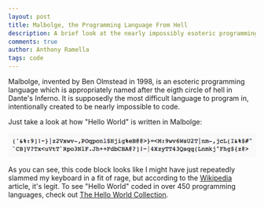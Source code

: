 ```yaml
---
layout: post
title: Malbolge, the Programming Language From Hell
description: A brief look at the nearly impossibly esoteric programming language called Malboge. The code for "Hello World" looks more like a mess of random keystrokes than actual lines of code.
comments: true
author: Anthony Ramella
tags: code
---
```

Malbolge, invented by Ben Olmstead in 1998, is an esoteric programming language which is appropriately named after the eigth circle of hell in Dante's Inferno. It is supposedly the most difficult language to program in, intentionally created to be nearly impossible to code. 

Just take a look at how "Hello World" is written in Malbolge:

<img src="/img/malbolge.png"><br>

As you can see, this code block looks like I might have just repeatedly slammed my keyboard in a fit of rage, but according to the [Wikipedia](http://en.wikipedia.org/wiki/Malbolge#.22Hello_World.21.22_in_Malbolge) article, it's legit. To see "Hello World" coded in over 450 programming languages, check out [The Hello World Collection](http://helloworldcollection.de/).
